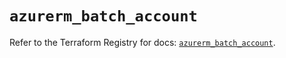 # `azurerm_batch_account`

Refer to the Terraform Registry for docs: [`azurerm_batch_account`](https://registry.terraform.io/providers/hashicorp/azurerm/3.107.0/docs/resources/batch_account).
